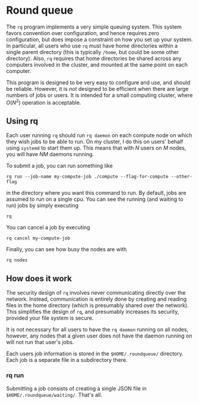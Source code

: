# Round queue

The `rq` program implements a very simple queuing system.  This system
favors convention over configuration, and hence requires zero
configuration, but does impose a constraint on how you set up your
system.  In particular, all users who use `rq` must have home
directories within a single parent directory (this is typically
`/home`, but could be some other directory).  Also, `rq` requires that
home directories be shared across any computers involved in the
cluster, and mounted at the same point on each computer.

This program is designed to be very easy to configure and use, and
should be reliable.  However, it is *not* designed to be efficient
when there are large numbers of jobs or users.  It is intended for a
small computing cluster, where $O(N^2)$ operation is acceptable.

## Using rq

Each user running `rq` should run `rq daemon` on each compute node on
which they wish jobs to be able to run.  On my cluster, I do this on
users' behalf using `systemd` to start them up.  This means that with
$N$ users on $M$ nodes, you will have $NM$ daemons running.

To submit a job, you can run something like

    rq run --job-name my-compute-job ./compute --flag-for-compute --other-flag

in the directory where you want this command to run.  By default, jobs
are assumed to run on a single cpu.  You can see the running (and
waiting to run) jobs by simply executing

    rq

You can cancel a job by executing

    rq cancel my-compute-job

Finally, you can see how busy the nodes are with

    rq nodes

## How does it work

The security design of `rq` involves never communicating directly over
the network.  Instead, communication is entirely done by creating and
reading files in the home directory (which is presumably shared over
the network).  This simplifies the design of `rq`, and presumably
increases its security, provided your file system is secure.

It is not necessary for all users to have the `rq daemon` running on
all nodes, however, any nodes that a given user does not have the
daemon running on will not run that user's jobs.

Each users job information is stored in the `$HOME/.roundqueue/`
directory.  Each job is a separate file in a subdirectory there.

### rq run

Submitting a job consists of creating a single JSON file in
`$HOME/.roundqueue/waiting/`.  That's all.
